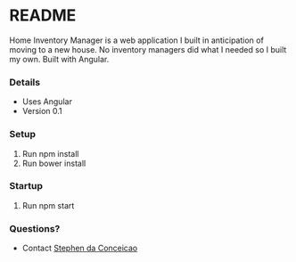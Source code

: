 # README #

Home Inventory Manager is a web application I built in anticipation of moving to a new house. No inventory managers did what I needed so I built my own. Built with Angular.

### Details ###

* Uses Angular
* Version 0.1


### Setup ###

1. Run npm install
2. Run bower install

### Startup ###
1. Run npm start

### Questions? ###

* Contact [Stephen da Conceicao](mailto:stephen@stephenandrewdesigns.com)
